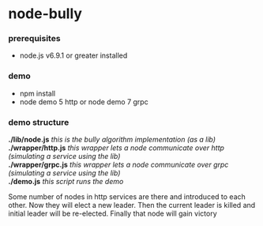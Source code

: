 # node-bully


### prerequisites
* node.js v6.9.1 or greater installed

### demo  
* npm install
* node demo 5 http or node demo 7 grpc

### demo structure
**./lib/node.js**  *this is the bully algorithm implementation (as a lib)*  
**./wrapper/http.js** *this wrapper lets a node communicate over http (simulating a service using the lib)*  
**./wrapper/grpc.js** *this wrapper lets a node communicate over grpc (simulating a service using the lib)*  
**./demo.js** *this script runs the demo*

Some number of nodes in http services are there and introduced to each other. Now they will elect a new leader.
Then the current leader is killed and initial leader will be re-elected.
Finally that node will gain victory